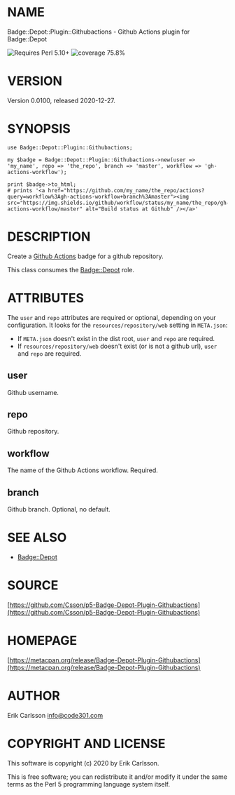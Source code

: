 # NAME

Badge::Depot::Plugin::Githubactions - Github Actions plugin for Badge::Depot

<div>
    <p>
    <img src="https://img.shields.io/badge/perl-5.10+-blue.svg" alt="Requires Perl 5.10+" />
    <img src="https://img.shields.io/badge/coverage-75.8%25-orange.svg" alt="coverage 75.8%" />
    </p>
</div>

# VERSION

Version 0.0100, released 2020-12-27.

# SYNOPSIS

    use Badge::Depot::Plugin::Githubactions;

    my $badge = Badge::Depot::Plugin::Githubactions->new(user => 'my_name', repo => 'the_repo', branch => 'master', workflow => 'gh-actions-workflow');

    print $badge->to_html;
    # prints '<a href="https://github.com/my_name/the_repo/actions?query=workflow%3Agh-actions-workflow+branch%3Amaster"><img src="https://img.shields.io/github/workflow/status/my_name/the_repo/gh-actions-workflow/master" alt="Build status at Github" /></a>'

# DESCRIPTION

Create a [Github Actions](https://docs.github.com/en/free-pro-team@latest/actions) badge for a github repository.

This class consumes the [Badge::Depot](https://metacpan.org/pod/Badge::Depot) role.

# ATTRIBUTES

The `user` and `repo` attributes are required or optional, depending on your configuration. It looks for the `resources/repository/web` setting in `META.json`:

- If `META.json` doesn't exist in the dist root, `user` and `repo` are required.
- If `resources/repository/web` doesn't exist (or is not a github url), `user` and `repo` are required.

## user

Github username.

## repo

Github repository.

## workflow

The name of the Github Actions workflow. Required.

## branch

Github branch. Optional, no default.

# SEE ALSO

- [Badge::Depot](https://metacpan.org/pod/Badge::Depot)

# SOURCE

[https://github.com/Csson/p5-Badge-Depot-Plugin-Githubactions](https://github.com/Csson/p5-Badge-Depot-Plugin-Githubactions)

# HOMEPAGE

[https://metacpan.org/release/Badge-Depot-Plugin-Githubactions](https://metacpan.org/release/Badge-Depot-Plugin-Githubactions)

# AUTHOR

Erik Carlsson <info@code301.com>

# COPYRIGHT AND LICENSE

This software is copyright (c) 2020 by Erik Carlsson.

This is free software; you can redistribute it and/or modify it under
the same terms as the Perl 5 programming language system itself.
